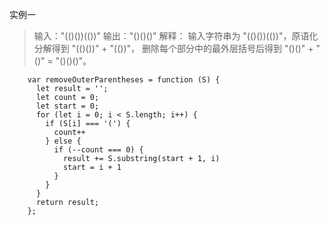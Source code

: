 实例一

> 输入："(()())(())"
输出："()()()"
解释：
输入字符串为 "(()())(())"，原语化分解得到 "(()())" + "(())"，
删除每个部分中的最外层括号后得到 "()()" + "()" = "()()()"。
```
    var removeOuterParentheses = function (S) {
      let result = '';
      let count = 0;
      let start = 0;
      for (let i = 0; i < S.length; i++) {
        if (S[i] === '(') {
          count++
        } else {
          if (--count === 0) {
            result += S.substring(start + 1, i)
            start = i + 1
          }
        }
      }
      return result;
    };
```
